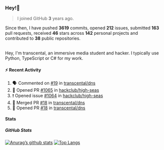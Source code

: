 ### Hey!👋
<!-- [![Banner](banner.png)](https://dillonb07.is-a.dev) -->


> I joined GitHub **3** years ago.

Since then, I have pushed **3619** commits, opened **212** issues, submitted **163** pull requests, received **46** stars across **142** personal projects and contributed to **38** public repositories.

<br>
Hey, I'm transcental, an immersive media student and hacker. I typically use Python, TypeScript or C# for my work.

<br>

#### :zap: Recent Activity

<!--START_SECTION:activity-->
1. 🗣 Commented on [#19](https://github.com/transcental/dns/pull/19#issuecomment-2572784331) in [transcental/dns](https://github.com/transcental/dns)
2. 💪 Opened PR [#1065](https://github.com/hackclub/high-seas/pull/1065) in [hackclub/high-seas](https://github.com/hackclub/high-seas)
3. ❗ Opened issue [#1064](https://github.com/hackclub/high-seas/issues/1064) in [hackclub/high-seas](https://github.com/hackclub/high-seas)
4. 🎉 Merged PR [#18](https://github.com/transcental/dns/pull/18) in [transcental/dns](https://github.com/transcental/dns)
5. 💪 Opened PR [#18](https://github.com/transcental/dns/pull/18) in [transcental/dns](https://github.com/transcental/dns)
<!--END_SECTION:activity-->

#### Stats

##### GitHub Stats
[![Anurag’s github stats](https://github-readme-stats.vercel.app/api?username=transcental&show_icons=true&theme=radical)](https://github.com/transcental)
[![Top Langs](https://github-readme-stats.vercel.app/api/top-langs/?username=transcental&layout=compact&theme=radical)](https://github.com/transcental)
